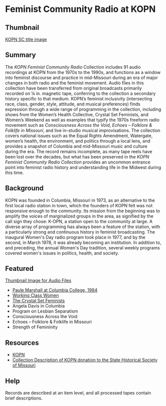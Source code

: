 # Feminist Community Radio at KOPN

## Thumbnail

[KOPN SC title image](https://drive.google.com/open?id=18XHbwF-6Ive5ZbY9oqlnkok3Vwaw7KfA "KOPN SC title image")

## Summary

The <em>KOPN Feminist Community Radio</em> Collection includes 91 audio recordings at KOPN from the 1970s to the 1990s, and functions as a window into feminist discourse and practice in mid-Missouri during an era of major changes in both radio and the feminist movement. Audio files in this collection have been transferred from original broadcasts primarily recorded on ¼ in. magnetic tape, conferring to the collection a secondary history specific to that medium. KOPN’s feminist inclusivity (intersecting race, class, gender, style, attitude, and musical preferences) finds expression through a wide range of programming in the collection, including shows from the Women’s Health Collective, Crystal Set Feminists, and Women’s Weekend as well as examples that typify the 1970s freeform radio movement such as <em>Consciousness Across the Void</em>, <em>Echoes – Folklore & Folklife in Missouri</em>, and live in-studio musical improvisations. The collection covers national issues such as the Equal Rights Amendment, Watergate, women’s health, the environment, and politics through a local lens, and provides a snapshot of Columbia and mid-Missouri music and culture during the era. The record remains incomplete, as many tape reels have been lost over the decades, but what has been preserved in the <em>KOPN Feminist Community Radio Collection</em> provides an uncommon entrance point into feminist radio history and understanding life in the Midwest during this time.

## Background

KOPN was founded in Columbia, Missouri in 1973, as an alternative to the first local radio station in town, which the founders of KOPN felt was not responsive enough to the community. Its mission from the beginning was to amplify the voices of marginalized groups in the area, as signified by the call sign they chose: K-OPN, a station open to the community at large. A diverse array of programming has always been a feature of the station, with a particularly strong and continuous history in feminist broadcasting. The inaugural Women's Day radio program took place in 1977, and by the second, in March 1978, it was already becoming an institution. In addition to, and preceding, the annual Women's Day tradition, several weekly programs covered women's issues in politics, health, and society.

## Featured

[Thumbnail Image for Audio Files](https://drive.google.com/open?id=1D44QH6CZk0Q-gbDBkOU-EzycvSaDBRSM "Thumbnail Image for Audio Files")


- [Paule Marshall at Columbia College, 1984](/catalog/cpb-aacip/518-m61bk17s29)
- [Working Class Women](/catalog/cpb-aacip/518-8p5v69968t)
- [The Crystal Set Feminists](/catalog/cpb-aacip/518-h707w68725)
- Angela Davis in Columbia
- Program on Lesbian Separatism
- Consciousness Across the Void
- Echoes – Folklore & Folklife in Missouri
- Strength of Femininity





## Resources

- [KOPN](http://www.kopn.org)
- [Collection Description of KOPN donation to the State Historical Society of Missouri](https://shsmo.org/manuscripts/columbia/ca5984.pdf)

## Help

Records are described at an item level, and all processed tapes contain brief descriptions.

